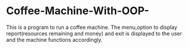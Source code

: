 # Coffee-Machine-With-OOP-
This is a program to run a coffee machine. The menu,option to display report(resources remaining and money) and exit is displayed to the user and the machine functions accordingly.
